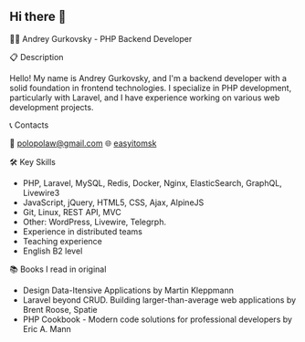 ## Hi there 👋

👨‍💻 Andrey Gurkovsky - PHP Backend Developer


📋 Description

Hello! My name is Andrey Gurkovsky, and I'm a backend developer with a solid foundation in frontend technologies. I specialize in PHP development, particularly with Laravel, and I have experience working on various web development projects.


📞 Contacts

📧 polopolaw@gmail.com
🌐 <a href="https://t.me/easyitomsk" >easyitomsk</a>

🛠️ Key Skills

- PHP, Laravel, MySQL, Redis, Docker, Nginx, ElasticSearch, GraphQL, Livewire3
- JavaScript, jQuery, HTML5, CSS, Ajax, AlpineJS
- Git, Linux, REST API, MVC
- Other: WordPress, Livewire, Telegrph.
- Experience in distributed teams
- Teaching experience
- English B2 level

📚 Books I read in original
- Design Data-Itensive Applications by Martin Kleppmann
- Laravel beyond CRUD. Building larger-than-average web applications by Brent Roose, Spatie
- PHP Cookbook - Modern code solutions for professional developers by Eric A. Mann

